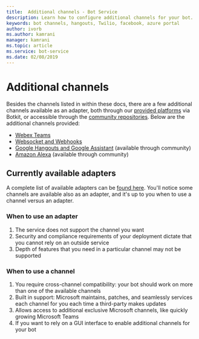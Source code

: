 ```yaml
---
title:  Additional channels - Bot Service
description: Learn how to configure additional channels for your bot.
keywords: bot channels, hangouts, Twilio, facebook, azure portal
author: ivorb
ms.author: kamrani
manager: kamrani
ms.topic: article
ms.service: bot-service
ms.date: 02/08/2019
---
```


# Additional channels

Besides the channels listed in within these docs, there are a few additional channels available as an adapter, both through our [provided platforms](https://botkit.ai/docs/v4/platforms/) via Botkit, or accessible through the [community repositories](https://github.com/BotBuilderCommunity/). Below are the additional channels provided:

- [Webex Teams](https://botkit.ai/docs/v4/platforms/webex.html)
- [Websocket and Webhooks](https://botkit.ai/docs/v4/platforms/web.html)
- [Google Hangouts and Google Assistant](https://github.com/BotBuilderCommunity/) (available through community)
- [Amazon Alexa](https://github.com/BotBuilderCommunity/) (available through community)

## Currently available adapters

A complete list of available adapters can be [found here](https://botkit.ai/docs/v4/platforms/). You'll notice some channels are available also as an adapter, and it's up to you when to use a channel versus an adapter.

### When to use an adapter

1. The service does not support the channel you want
2. Security and compliance requirements of your deployment dictate that you cannot rely on an outside service
3. Depth of features that you need in a particular channel may not be supported

### When to use a channel

1. You require cross-channel compatibility: your bot should work on more than one of the available channels
2. Built in support: Microsoft maintains, patches, and seamlessly services each channel for you each time a third-party makes updates
3. Allows access to additional exclusive Microsoft channels, like quickly growing Microsoft Teams
4. If you want to rely on a GUI interface to enable additional channels for your bot
